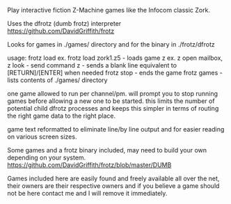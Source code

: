 Play interactive fiction Z-Machine games like the Infocom classic Zork.

Uses the dfrotz (dumb frotz) interpreter https://github.com/DavidGriffith/frotz

Looks for games in ./games/ directory
and for the binary in ./frotz/dfrotz

usage:
frotz load <game name> ex. frotz load zork1.z5 - loads game
z <command> ex. z open mailbox, z look - send command
z <no input> - sends a blank line equivalent to [RETURN]/[ENTER] when needed
frotz stop - ends the game
frotz games - lists contents of ./games/ directory

one game allowed to run per channel/pm. will prompt you to stop running games before allowing a new one to be started.
this limits the number of potential child dfrotz processes and keeps this simpler in terms of routing the right game data
to the right place.

game text reformatted to eliminate line/by line output and for easier reading on various screen sizes.

Some games and a frotz binary included, may need to build your own depending on your system.
https://github.com/DavidGriffith/frotz/blob/master/DUMB

Games included here are easily found and freely available all over the net, their owners are their respective owners 
and if you believe a game should not be here contact me and I will remove it immediately. 
